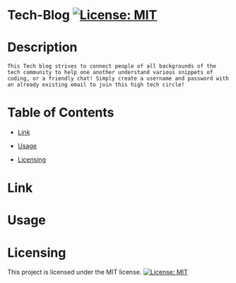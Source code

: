 # Tech-Blog               [![License: MIT](https://img.shields.io/badge/License-MIT-yellow.svg)](https://opensource.org/licenses/MIT)
  # Description
    This Tech blog strives to connect people of all backgrounds of the tech community to help one another understand various snippets of coding, or a friendly chat! Simply create a username and password with an already existing email to join this high tech circle!

  # Table of Contents
  * [Link](#link)

  * [Usage](#usage)

  * [Licensing](#licensing)

  # Link
  

  # Usage
 
    
  # Licensing 
  This project is licensed under the MIT license.
[![License: MIT](https://img.shields.io/badge/License-MIT-yellow.svg)](https://opensource.org/licenses/MIT)
